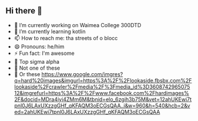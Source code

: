 ## Hi there 👋

- 🔭 I’m currently working on Waimea College 300DTD
- 🌱 I’m currently learning kotlin
- 📫 How to reach me: tha streets of o blocc
- 😄 Pronouns: he/him
- ⚡ Fun fact: I'm awesome
- 👺 Top sigma alpha
- 🤡 Not one of these
- 💩 Or these
https://www.google.com/imgres?q=hard%20images&imgurl=https%3A%2F%2Flookaside.fbsbx.com%2Flookaside%2Fcrawler%2Fmedia%2F%3Fmedia_id%3D360874296507512&imgrefurl=https%3A%2F%2Fwww.facebook.com%2Fhardimages%2F&docid=MDra4iyi4ZMm6M&tbnid=elo_6zgih3b75M&vet=12ahUKEwi7tpnl0J6LAxUXzzgGHf_qKFAQM3oECGsQAA..i&w=960&h=540&hcb=2&ved=2ahUKEwi7tpnl0J6LAxUXzzgGHf_qKFAQM3oECGsQAA
